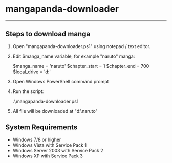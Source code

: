 mangapanda-downloader
=====================

- - - - 

Steps to download manga
-----------------------

1. Open "mangapanda-downloader.ps1" using notepad / text editor.
2. Edit $manga_name variable, for example "naruto" manga:

    $manga_name = 'naruto'
    $chapter_start = 1
    $chapter_end = 700
    $local_drive = 'd:'

3. Open Windows PowerShell command prompt

4. Run the script:


    .\mangapanda-downloader.ps1

5. All file will be downloaded at "d:\naruto"


System Requirements
-------------------

- Windows 7/8 or higher
- Windows Vista with Service Pack 1
- Windows Server 2003 with Service Pack 2
- Windows XP with Service Pack 3


